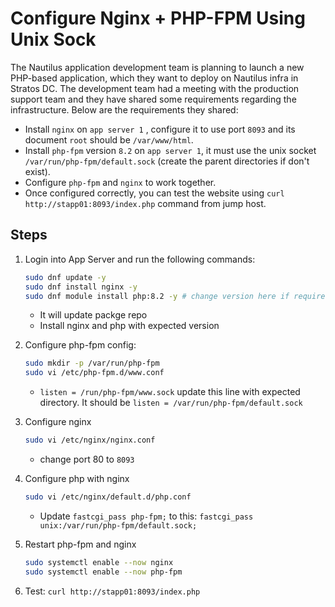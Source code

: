 # Configure Nginx + PHP-FPM Using Unix Sock

The Nautilus application development team is planning to launch a new PHP-based application, which they want to deploy on Nautilus infra in Stratos DC. The development team had a meeting with the production support team and they have shared some requirements regarding the infrastructure. Below are the requirements they shared:

- Install `nginx` on `app server 1` , configure it to use port `8093` and its document `root` should be `/var/www/html`.
- Install `php-fpm` version `8.2` on `app server 1`, it must use the unix socket `/var/run/php-fpm/default.sock` (create the parent directories if don't exist).
- Configure `php-fpm` and `nginx` to work together.
- Once configured correctly, you can test the website using `curl http://stapp01:8093/index.php` command from jump host.

## Steps

1. Login into App Server and run the following commands:

    ```sh
    sudo dnf update -y
    sudo dnf install nginx -y
    sudo dnf module install php:8.2 -y # change version here if requires
    ```

    - It will update packge repo
    - Install nginx and php with expected version

2. Configure php-fpm config:

    ```sh
    sudo mkdir -p /var/run/php-fpm
    sudo vi /etc/php-fpm.d/www.conf
    ```

    - `listen = /run/php-fpm/www.sock` update this line with expected directory. It should be `listen = /var/run/php-fpm/default.sock`

3. Configure nginx

    ```sh
    sudo vi /etc/nginx/nginx.conf
    ```

    - change port 80 to `8093`

4. Configure php with nginx

    ```sh
    sudo vi /etc/nginx/default.d/php.conf
    ```

    - Update `fastcgi_pass php-fpm;` to this: `fastcgi_pass unix:/var/run/php-fpm/default.sock;`

5. Restart php-fpm and nginx

    ```sh
    sudo systemctl enable --now nginx
    sudo systemctl enable --now php-fpm
    ```

6. Test: `curl http://stapp01:8093/index.php`
